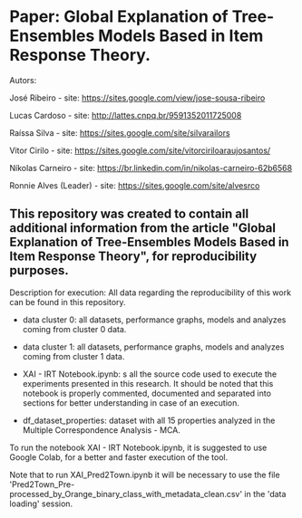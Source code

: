 # Paper: Global Explanation of Tree-Ensembles Models Based in Item Response Theory.

Autors: 

José Ribeiro - site: https://sites.google.com/view/jose-sousa-ribeiro

Lucas Cardoso - site: http://lattes.cnpq.br/9591352011725008

Raíssa Silva - site: https://sites.google.com/site/silvarailors

Vitor Cirilo - site: https://sites.google.com/site/vitorciriloaraujosantos/

Níkolas Carneiro - site: https://br.linkedin.com/in/nikolas-carneiro-62b6568

Ronnie Alves (Leader) - site: https://sites.google.com/site/alvesrco

## This repository was created to contain all additional information from the article "Global Explanation of Tree-Ensembles Models Based in Item Response Theory", for reproducibility purposes.

Description for execution:
All data regarding the reproducibility of this work can be found in this repository.

  - data cluster 0: all datasets, performance graphs, models and analyzes coming from cluster 0 data.

  - data cluster 1: all datasets, performance graphs, models and analyzes coming from cluster 1 data.

  - XAI - IRT Notebook.ipynb: s all the source code used to execute the experiments presented in this research. It should be noted that this notebook is properly commented, documented and separated into sections for better understanding in case of an execution.

  - df_dataset_properties: dataset with all 15 properties analyzed in the Multiple Correspondence Analysis - MCA.

To run the notebook XAI - IRT Notebook.ipynb, it is suggested to use Google Colab, for a better and faster execution of the tool.

Note that to run XAI_Pred2Town.ipynb it will be necessary to use the file 'Pred2Town_Pre-processed_by_Orange_binary_class_with_metadata_clean.csv' in the 'data loading' session.
